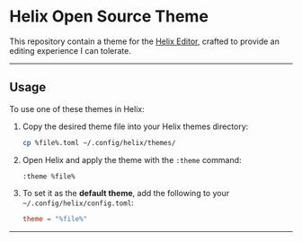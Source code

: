 #  Helix Open Source Theme

This repository contain a theme for the [Helix Editor](https://helix-editor.com), crafted to provide an editing experience I can tolerate.

---

##  Usage

To use one of these themes in Helix:

1. Copy the desired theme file into your Helix themes directory:

   ```bash
   cp %file%.toml ~/.config/helix/themes/
   ```

2. Open Helix and apply the theme with the `:theme` command:

   ```helix
   :theme %file%
   ```

3. To set it as the **default theme**, add the following to your `~/.config/helix/config.toml`:

   ```toml
   theme = "%file%"
   ```

---
